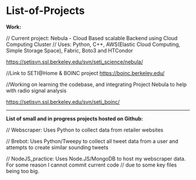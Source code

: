 # List-of-Projects

<b>Work:</b>

// Current project: Nebula - Cloud Based scalable Backend using Cloud Computing Cluster
// Uses: Python, C++, AWS(Elastic Cloud Computing, Simple Storage Space), Fabric, Boto3 and HTCondor

https://setisvn.ssl.berkeley.edu/svn/seti_science/nebula/

//Link to SETI@Home & BOINC project https://boinc.berkeley.edu/

//Working on learning the codebase, and integrating Project Nebula to help with radio signal analysis

https://setisvn.ssl.berkeley.edu/svn/seti_boinc/

--------------------------------------------------------------------------------------------------------------------------

<b>List of small and in progress projects hosted on Github:</b>

// Webscraper: Uses Python to collect data from retailer websites

// Brebot: Uses Python/Tweepy to collect all tweet data from a user and attempts to create similar sounding tweets

// NodeJS_practice: Uses Node.JS/MongoDB to host my webscraper data. For some reason I cannot commit current code
//		    due to some key files being too big.

